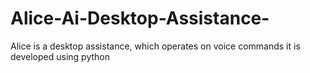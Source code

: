 # Alice-Ai-Desktop-Assistance-
Alice is a desktop assistance, which operates on voice commands
it is developed using python 
